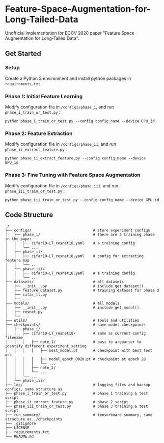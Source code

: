 # Feature-Space-Augmentation-for-Long-Tailed-Data

Unofficial implementation for ECCV 2020 paper "Feature Space Augmentation for Long-Tailed Data".



## Get Started

### Setup

Create a Python 3 environment and install python packages in `requirements.txt`.

### Phase 1: Initial Feature Learning

Modify configuration file in  `/configs/phase_i`, and run `phase_i_train_or_test.py` :

```shell
python phase_i_train_or_test.py --config config_name --device GPU_id
```

### Phase 2: Feature Extraction

Modify configuration file in  `/configs/phase_ii`, and run `phase_ii_extract_feature.py` :

```shell
python phase_ii_extract_feature.py --config config_name --device GPU_id
```

### Phase 3: Fine Tuning with Feature Space Augmentation

Modify configuration file in  `/configs/phase_iii`, and run `phase_iii_train_or_test.py` :

```shell
python phase_iii_train_or_test.py --config config_name --device GPU_id
```



## Code Structure

    ./
    ├── configs/                            # store experiment configs
    │   ├── phase_i/                        # there are 3 training phase in the paper
    │   │   ├── cifar10-LT_resnet18.yaml    # a training config
    │   │   └── ... 
    │   ├── phase_ii/
    │   │   ├── cifar10-LT_resnet18.yaml    # config for extracting feature map
    │   │   └── ... 
    │   └── phase_iii/
    │   │   ├── cifar10-LT_resnet18.yaml    # a training config
    │   │   └── ... 
    ├── datasets/                           # all datasets
    │   ├── __init__.py                     # include get_dataset()
    │   ├── feature_dataset.py				# training dataset for phase 3
    │   ├── cifar_lt.py
    │   └── ...
    ├── models/                             # all models
    │   ├── __init__.py                     # include get_model()
    │   ├── resnet.py
    │   └── ...
    ├── utils/                              # Tools and utilities
    ├── checkpoints/                        # save model checkpoints
    │   ├── phase_i/
    │   │   ├── cifar10-LT_resnet18/        # same as current config filename
    │   │   │   ├── note_1/                 # pass to argparser to identify different experiment setting
    │   │   │   │   ├── best_model.pt       # checkpoint with best test acc
    │   │   │   │   ├── model_epoch_0020.pt # checkpoint at epoch 20
    │   │   │   │   └── ... 
    │   │   │   ├── note_2/
    │   │   │   └── ...
    │   │   └── ...
    │   └── phase_iii/
    ├── log/                                # logging files and backup configs, same structure as 
    ├── phase_i_train_or_test.py            # phase 1 training & test script
    ├── phase_ii_extract_feature.py         # phase 2 script
    ├── phase_iii_train_or_test.py          # phase 3 training & test script
    ├── run_summary/                        # tensorboard summary, same structure as ./checkpoints
    ├── .gitignore                          
    ├── LICENSE
    ├── requirements.txt                   
    └── README.md

